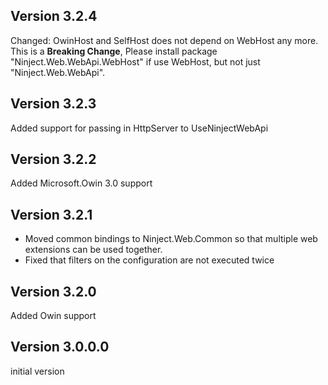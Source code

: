 Version 3.2.4
-------------
Changed: OwinHost and SelfHost does not depend on WebHost any more. 
This is a **Breaking Change**, Please install package "Ninject.Web.WebApi.WebHost" if use WebHost, but not just "Ninject.Web.WebApi".

Version 3.2.3
-------------
Added support for passing in HttpServer to UseNinjectWebApi

Version 3.2.2
-------------
Added Microsoft.Owin 3.0 support

Version 3.2.1
---------------
- Moved common bindings to Ninject.Web.Common so that multiple web extensions can be used together.
- Fixed that filters on the configuration are not executed twice

Version 3.2.0
-------------
Added Owin support

Version 3.0.0.0
---------------
initial version

